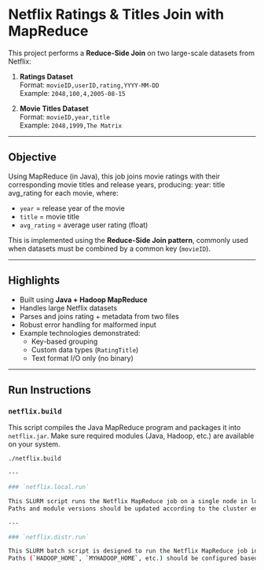 # Netflix Ratings & Titles Join with MapReduce

This project performs a **Reduce-Side Join** on two large-scale datasets from Netflix:

1. **Ratings Dataset**  
   Format: `movieID,userID,rating,YYYY-MM-DD`  
   Example: `2048,100,4,2005-08-15`

2. **Movie Titles Dataset**  
   Format: `movieID,year,title`  
   Example: `2048,1999,The Matrix`

---

## Objective

Using MapReduce (in Java), this job joins movie ratings with their corresponding movie titles and release years, producing: year: title avg_rating for each movie, where:
- `year` = release year of the movie
- `title` = movie title
- `avg_rating` = average user rating (float)

This is implemented using the **Reduce-Side Join pattern**, commonly used when datasets must be combined by a common key (`movieID`).

---

## Highlights

- Built using **Java + Hadoop MapReduce**
- Handles large Netflix datasets
- Parses and joins rating + metadata from two files
- Robust error handling for malformed input
- Example technologies demonstrated:
  - Key-based grouping
  - Custom data types (`RatingTitle`)
  - Text format I/O only (no binary)

---
## Run Instructions

### `netflix.build`
This script compiles the Java MapReduce program and packages it into `netflix.jar`. Make sure required modules (Java, Hadoop, etc.) are available on your system.

```bash
./netflix.build

---

### `netflix.local.run`

This SLURM script runs the Netflix MapReduce job on a single node in local mode (non-distributed) for testing purposes.  
Paths and module versions should be updated according to the cluster environment.

---

### `netflix.distr.run` 

This SLURM batch script is designed to run the Netflix MapReduce job in distributed mode across multiple nodes using MyHadoop on an HPC environment.  
Paths (`HADOOP_HOME`, `MYHADOOP_HOME`, etc.) should be configured based on system configuration.
